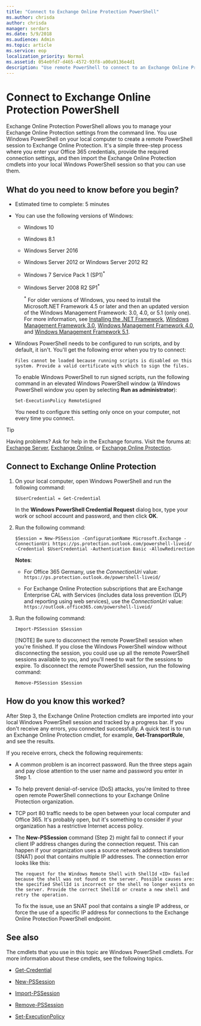 ```yaml
---
title: "Connect to Exchange Online Protection PowerShell"
ms.author: chrisda
author: chrisda
manager: serdars
ms.date: 5/9/2018
ms.audience: Admin
ms.topic: article
ms.service: eop
localization_priority: Normal
ms.assetid: 054e0fd7-d465-4572-93f8-a00a9136e4d1
description: "Use remote PowerShell to connect to an Exchange Online Protection organization"
---
```


# Connect to Exchange Online Protection PowerShell

Exchange Online Protection PowerShell allows you to manage your Exchange Online Protection settings from the command line. You use Windows PowerShell on your local computer to create a remote PowerShell session to Exchange Online Protection. It's a simple three-step process where you enter your Office 365 credentials, provide the required connection settings, and then import the Exchange Online Protection cmdlets into your local Windows PowerShell session so that you can use them.

## What do you need to know before you begin?

- Estimated time to complete: 5 minutes

- You can use the following versions of Windows:

  - Windows 10

  - Windows 8.1

  - Windows Server 2016

  - Windows Server 2012 or Windows Server 2012 R2

  - Windows 7 Service Pack 1 (SP1)<sup>*</sup>

  - Windows Server 2008 R2 SP1<sup>*</sup>

    <sup>*</sup> For older versions of Windows, you need to install the Microsoft.NET Framework 4.5 or later and then an updated version of the Windows Management Framework: 3.0, 4.0, or 5.1 (only one). For more information, see [Installing the .NET Framework](https://go.microsoft.com/fwlink/p/?LinkId=257868), [Windows Management Framework 3.0](https://go.microsoft.com/fwlink/p/?LinkId=272757), [Windows Management Framework 4.0](https://go.microsoft.com/fwlink/p/?LinkId=391344), and [Windows Management Framework 5.1](https://aka.ms/wmf5download).

 - Windows PowerShell needs to be configured to run scripts, and by default, it isn't. You'll get the following error when you try to connect:

    `Files cannot be loaded because running scripts is disabled on this system. Provide a valid certificate with which to sign the files.`

    To enable Windows PowerShell to run signed scripts, run the following command in an elevated Windows PowerShell window (a Windows PowerShell window you open by selecting **Run as administrator**):

    ```
    Set-ExecutionPolicy RemoteSigned
    ```

    You need to configure this setting only once on your computer, not every time you connect.

> [!TIP]
> Having problems? Ask for help in the Exchange forums. Visit the forums at: [Exchange Server](https://go.microsoft.com/fwlink/p/?linkId=60612), [Exchange Online](https://go.microsoft.com/fwlink/p/?linkId=267542), or [Exchange Online Protection](https://go.microsoft.com/fwlink/p/?linkId=285351). 

## Connect to Exchange Online Protection

1. On your local computer, open Windows PowerShell and run the following command:

    ```
    $UserCredential = Get-Credential
    ```

    In the **Windows PowerShell Credential Request** dialog box, type your work or school account and password, and then click **OK**.

2. Run the following command:

    ```
    $Session = New-PSSession -ConfigurationName Microsoft.Exchange -ConnectionUri https://ps.protection.outlook.com/powershell-liveid/ -Credential $UserCredential -Authentication Basic -AllowRedirection
    ```

    **Notes**:

   - For Office 365 Germany, use the _ConnectionUri_ value: `https://ps.protection.outlook.de/powershell-liveid/`

   - For Exchange Online Protection subscriptions that are Exchange Enterprise CAL with Services (includes data loss prevention (DLP) and reporting using web services), use the _ConnectionUri_ value: `https://outlook.office365.com/powershell-liveid/`

3. Run the following command:

   ```
   Import-PSSession $Session
   ```

      [!NOTE]
      Be sure to disconnect the remote PowerShell session when you're finished. If you close the Windows PowerShell window without disconnecting the session, you could use up all the remote PowerShell sessions available to you, and you'll need to wait for the sessions to expire. To disconnect the remote PowerShell session, run the following command: 
  
   ```
   Remove-PSSession $Session
   ```

## How do you know this worked?

After Step 3, the Exchange Online Protection cmdlets are imported into your local Windows PowerShell session and tracked by a progress bar. If you don't receive any errors, you connected successfully. A quick test is to run an Exchange Online Protection cmdlet, for example, **Get-TransportRule**, and see the results.
  
If you receive errors, check the following requirements:
  
- A common problem is an incorrect password. Run the three steps again and pay close attention to the user name and password you enter in Step 1.

- To help prevent denial-of-service (DoS) attacks, you're limited to three open remote PowerShell connections to your Exchange Online Protection organization.

- TCP port 80 traffic needs to be open between your local computer and Office 365. It's probably open, but it's something to consider if your organization has a restrictive Internet access policy.

- The **New-PSSession** command (Step 2) might fail to connect if your client IP address changes during the connection request. This can happen if your organization uses a source network address translation (SNAT) pool that contains multiple IP addresses. The connection error looks like this:

    `The request for the Windows Remote Shell with ShellId <ID> failed because the shell was not found on the server. Possible causes are: the specified ShellId is incorrect or the shell no longer exists on the server. Provide the correct ShellId or create a new shell and retry the operation.`

    To fix the issue, use an SNAT pool that contains a single IP address, or force the use of a specific IP address for connections to the Exchange Online Protection PowerShell endpoint.

## See also

The cmdlets that you use in this topic are Windows PowerShell cmdlets. For more information about these cmdlets, see the following topics.
  
- [Get-Credential](https://go.microsoft.com/fwlink/p/?LinkId=389618)

- [New-PSSession](https://go.microsoft.com/fwlink/p/?LinkId=389621)

- [Import-PSSession](https://go.microsoft.com/fwlink/p/?LinkId=389619)

- [Remove-PSSession](https://go.microsoft.com/fwlink/p/?LinkId=389620)

- [Set-ExecutionPolicy](https://go.microsoft.com/fwlink/p/?LinkId=389623)